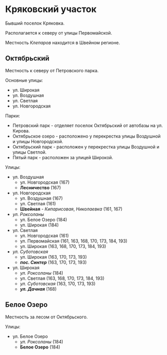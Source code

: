 # Кряковский участок

Бывший поселок Кряковка.

Располагается к северу от улицы Первомайской.

Местность *Клепаров* находится в Швейном регионе.

## Октябрьский

Местность к северу от Петровского парка.

Основные улицы:

* ул. Широкая
* ул. Воздушная
* ул. Светлая
* ул. Новгородская

Парки:

* Петровский парк - отделяет поселок Октябрьский от автобазы на ул. Кирова.
* Октябрьское озеро - расположено у перекрестка улицы Воздушной и улицы Новгородской.
* Октябрьский парк - расположен у перекрестка улицы Воздушной и улицы Светлой.
* Пятый парк - расположен за улицей Широкой.

Улицы:

* ул. Воздушная
  * ул. Новгородская (167)
  * **Лесничество** (167)
* ул. Новгородская
  * ул. Воздушная (167)
  * ул. Светлая (161)
  * **Швейная** - *Кипарисовая*, *Николаевка* (161, 167)
* *ул. Роксоланы*  
  * ул. Белое Озеро (184)
  * ул. Широкая (184)
* ул. Светлая
  * ул. Новгородская (161)
  * ул. Первомайская (161, 163, 168, 170, 173, 184, 193)
  * ул. Широкая (163, 168, 170, 173, 184, 193)
* *ул. Суботовская*
  * ул. Широкая (163, 170, 173, 193)
  * ***пос. Синтер*** (163, 170, 173, 193)
* ул. Широкая
  * *ул. Роксоланы* (184)
  * ул. Светлая (163, 168, 170, 173, 184, 193)
  * *ул. Суботовская* (163, 170, 173, 193)
  * ***ул. Дачная*** (168)

## Белое Озеро

Местность за лесом от Октябрьского.

Улицы:

* ул. Белое Озеро
  * *ул. Роксоланы* (184)
  * **Белое Озеро** (184)
